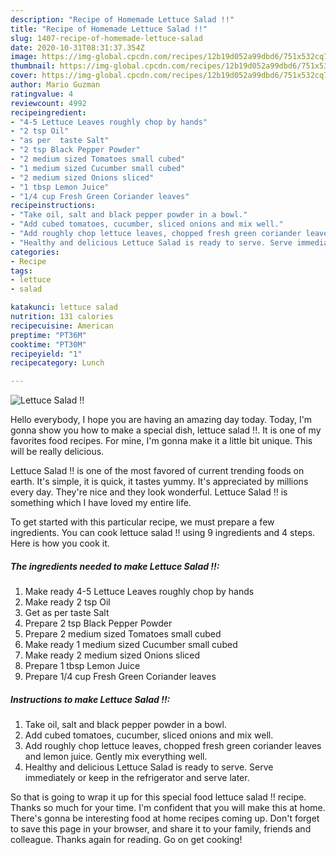 ```yaml
---
description: "Recipe of Homemade Lettuce Salad !!"
title: "Recipe of Homemade Lettuce Salad !!"
slug: 1407-recipe-of-homemade-lettuce-salad
date: 2020-10-31T08:31:37.354Z
image: https://img-global.cpcdn.com/recipes/12b19d052a99dbd6/751x532cq70/lettuce-salad-recipe-main-photo.jpg
thumbnail: https://img-global.cpcdn.com/recipes/12b19d052a99dbd6/751x532cq70/lettuce-salad-recipe-main-photo.jpg
cover: https://img-global.cpcdn.com/recipes/12b19d052a99dbd6/751x532cq70/lettuce-salad-recipe-main-photo.jpg
author: Mario Guzman
ratingvalue: 4
reviewcount: 4992
recipeingredient:
- "4-5 Lettuce Leaves roughly chop by hands"
- "2 tsp Oil"
- "as per  taste Salt"
- "2 tsp Black Pepper Powder"
- "2 medium sized Tomatoes small cubed"
- "1 medium sized Cucumber small cubed"
- "2 medium sized Onions sliced"
- "1 tbsp Lemon Juice"
- "1/4 cup Fresh Green Coriander leaves"
recipeinstructions:
- "Take oil, salt and black pepper powder in a bowl."
- "Add cubed tomatoes, cucumber, sliced onions and mix well."
- "Add roughly chop lettuce leaves, chopped fresh green coriander leaves and lemon juice. Gently mix everything well."
- "Healthy and delicious Lettuce Salad is ready to serve. Serve immediately or keep in the refrigerator and serve later."
categories:
- Recipe
tags:
- lettuce
- salad

katakunci: lettuce salad 
nutrition: 131 calories
recipecuisine: American
preptime: "PT36M"
cooktime: "PT30M"
recipeyield: "1"
recipecategory: Lunch

---
```



![Lettuce Salad !!](https://img-global.cpcdn.com/recipes/12b19d052a99dbd6/751x532cq70/lettuce-salad-recipe-main-photo.jpg)

Hello everybody, I hope you are having an amazing day today. Today, I'm gonna show you how to make a special dish, lettuce salad !!. It is one of my favorites food recipes. For mine, I'm gonna make it a little bit unique. This will be really delicious.

Lettuce Salad !! is one of the most favored of current trending foods on earth. It's simple, it is quick, it tastes yummy. It's appreciated by millions every day. They're nice and they look wonderful. Lettuce Salad !! is something which I have loved my entire life.




To get started with this particular recipe, we must prepare a few ingredients. You can cook lettuce salad !! using 9 ingredients and 4 steps. Here is how you cook it.

<!--inarticleads1-->

##### The ingredients needed to make Lettuce Salad !!:

1. Make ready 4-5 Lettuce Leaves roughly chop by hands
1. Make ready 2 tsp Oil
1. Get as per  taste Salt
1. Prepare 2 tsp Black Pepper Powder
1. Prepare 2 medium sized Tomatoes small cubed
1. Make ready 1 medium sized Cucumber small cubed
1. Make ready 2 medium sized Onions sliced
1. Prepare 1 tbsp Lemon Juice
1. Prepare 1/4 cup Fresh Green Coriander leaves




<!--inarticleads2-->

##### Instructions to make Lettuce Salad !!:

1. Take oil, salt and black pepper powder in a bowl.
1. Add cubed tomatoes, cucumber, sliced onions and mix well.
1. Add roughly chop lettuce leaves, chopped fresh green coriander leaves and lemon juice. Gently mix everything well.
1. Healthy and delicious Lettuce Salad is ready to serve. Serve immediately or keep in the refrigerator and serve later.




So that is going to wrap it up for this special food lettuce salad !! recipe. Thanks so much for your time. I'm confident that you will make this at home. There's gonna be interesting food at home recipes coming up. Don't forget to save this page in your browser, and share it to your family, friends and colleague. Thanks again for reading. Go on get cooking!

